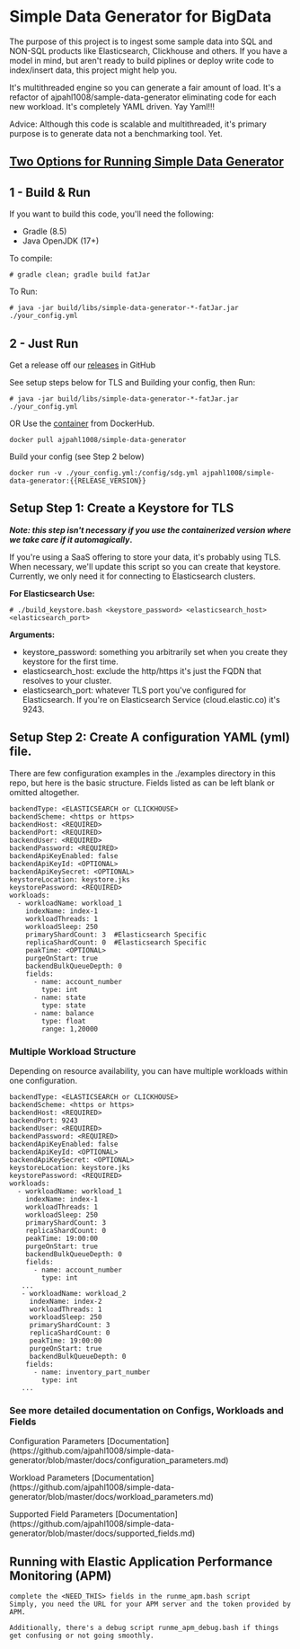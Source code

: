 # Simple Data Generator for BigData
The purpose of this project is to ingest some sample data into SQL and NON-SQL products like Elasticsearch, Clickhouse and others. 
If you have a model in mind, but aren't ready to build piplines or deploy write code to index/insert data, this project might help you.

It's multithreaded engine so you can generate a fair amount of load.
It's a refactor of ajpahl1008/sample-data-generator eliminating code for each new workload.
It's completely YAML driven. Yay Yaml!!!

Advice: Although this code is scalable and multithreaded, it's primary purpose is to generate data not a benchmarking tool. Yet. 

## <U> Two Options for Running Simple Data Generator</U>

## 1 - Build & Run

If you want to build this code, you'll need the following:
* Gradle (8.5)
* Java OpenJDK (17+)

To compile: <P>
```# gradle clean; gradle build fatJar``` <P>
To Run: <P>
```# java -jar build/libs/simple-data-generator-*-fatJar.jar ./your_config.yml```

## 2 - Just Run
Get a release off our [releases](https://github.com/ajpahl1008/simple-data-generator/releases) in GitHub

See setup steps below for TLS and Building your config, then Run: <P>
```# java -jar build/libs/simple-data-generator-*-fatJar.jar ./your_config.yml```

OR
Use the [container](https://hub.docker.com/r/ajpahl1008/simple-data-generator) from DockerHub.

```docker pull ajpahl1008/simple-data-generator``` <p>
Build your config (see Step 2 below)<p>
```docker run -v ./your_config.yml:/config/sdg.yml ajpahl1008/simple-data-generator:{{RELEASE_VERSION}}```


## Setup Step 1: Create a Keystore for TLS 

_<B>Note: this step isn't necessary if you use the containerized version where we take care if it automagically_.</B>

If you're using a SaaS offering to store your data, it's probably using TLS.  
When necessary, we'll update this script so you can create that keystore.  
Currently, we only need it for connecting to Elasticsearch clusters.   

**For Elasticsearch Use:**
```
# ./build_keystore.bash <keystore_password> <elasticsearch_host> <elasticsearch_port>
```
**Arguments:** 
  * keystore_password: something you arbitrarily set when you create they keystore for the first time.
  * elasticsearch_host: exclude the http/https it's just the FQDN that resolves to your cluster.
  * elasticsearch_port: whatever TLS port you've configured for Elasticsearch.  If you're on Elasticsearch Service (cloud.elastic.co) it's 9243.


## Setup Step 2: Create A configuration YAML (yml) file.

There are few configuration examples in the ./examples directory in this repo, but here is the basic structure.
Fields listed as <OPTIONAL> can be left blank or omitted altogether. 
```
backendType: <ELASTICSEARCH or CLICKHOUSE>
backendScheme: <https or https>
backendHost: <REQUIRED>
backendPort: <REQUIRED>
backendUser: <REQUIRED>
backendPassword: <REQUIRED>
backendApiKeyEnabled: false
backendApiKeyId: <OPTIONAL>
backendApiKeySecret: <OPTIONAL>
keystoreLocation: keystore.jks
keystorePassword: <REQUIRED>
workloads:
  - workloadName: workload_1
    indexName: index-1    
    workloadThreads: 1
    workloadSleep: 250
    primaryShardCount: 3  #Elasticsearch Specific
    replicaShardCount: 0  #Elasticsearch Specific
    peakTime: <OPTIONAL>
    purgeOnStart: true
    backendBulkQueueDepth: 0
    fields:
      - name: account_number
        type: int
      - name: state
        type: state
      - name: balance
        type: float
        range: 1,20000

```
### Multiple Workload Structure
Depending on resource availability, you can have multiple workloads within one configuration.

```
backendType: <ELASTICSEARCH or CLICKHOUSE>
backendScheme: <https or https>
backendHost: <REQUIRED>
backendPort: 9243
backendUser: <REQUIRED>
backendPassword: <REQUIRED>
backendApiKeyEnabled: false
backendApiKeyId: <OPTIONAL>
backendApiKeySecret: <OPTIONAL>
keystoreLocation: keystore.jks
keystorePassword: <REQUIRED>
workloads:
  - workloadName: workload_1
    indexName: index-1
    workloadThreads: 1
    workloadSleep: 250
    primaryShardCount: 3
    replicaShardCount: 0
    peakTime: 19:00:00
    purgeOnStart: true
    backendBulkQueueDepth: 0
    fields:
      - name: account_number
        type: int
   ...
   - workloadName: workload_2
     indexName: index-2
     workloadThreads: 1
     workloadSleep: 250
     primaryShardCount: 3
     replicaShardCount: 0
     peakTime: 19:00:00
     purgeOnStart: true
     backendBulkQueueDepth: 0
    fields:
      - name: inventory_part_number
        type: int
   ...
```

### See more detailed documentation on Configs, Workloads and Fields 
<P>Configuration Parameters [Documentation](https://github.com/ajpahl1008/simple-data-generator/blob/master/docs/configuration_parameters.md)
<P>Workload Parameters [Documentation](https://github.com/ajpahl1008/simple-data-generator/blob/master/docs/workload_parameters.md)
<P>Supported Field Parameters [Documentation](https://github.com/ajpahl1008/simple-data-generator/blob/master/docs/supported_fields.md) 


## Running with Elastic Application Performance Monitoring (APM)
```
complete the <NEED_THIS> fields in the runme_apm.bash script
Simply, you need the URL for your APM server and the token provided by APM.

Additionally, there's a debug script runme_apm_debug.bash if things get confusing or not going smoothly.
```
